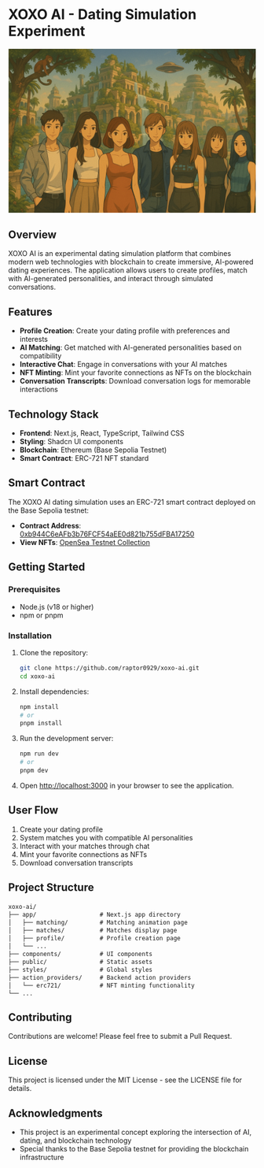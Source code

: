 # XOXO AI - Dating Simulation Experiment

![XOXO AI Banner](./public/xoxo-ai.png)

## Overview

XOXO AI is an experimental dating simulation platform that combines modern web technologies with blockchain to create immersive, AI-powered dating experiences. The application allows users to create profiles, match with AI-generated personalities, and interact through simulated conversations.

## Features

- **Profile Creation**: Create your dating profile with preferences and interests
- **AI Matching**: Get matched with AI-generated personalities based on compatibility
- **Interactive Chat**: Engage in conversations with your AI matches
- **NFT Minting**: Mint your favorite connections as NFTs on the blockchain
- **Conversation Transcripts**: Download conversation logs for memorable interactions

## Technology Stack

- **Frontend**: Next.js, React, TypeScript, Tailwind CSS
- **Styling**: Shadcn UI components
- **Blockchain**: Ethereum (Base Sepolia Testnet)
- **Smart Contract**: ERC-721 NFT standard

## Smart Contract

The XOXO AI dating simulation uses an ERC-721 smart contract deployed on the Base Sepolia testnet:

- **Contract Address**: [0xb944C6eAFb3b76FCF54aEE0d821b755dFBA17250](https://sepolia.basescan.org/address/0xb944C6eAFb3b76FCF54aEE0d821b755dFBA17250)
- **View NFTs**: [OpenSea Testnet Collection](https://testnets.opensea.io/collection/xoxo-ai-dating)

## Getting Started

### Prerequisites

- Node.js (v18 or higher)
- npm or pnpm

### Installation

1. Clone the repository:
   ```bash
   git clone https://github.com/raptor0929/xoxo-ai.git
   cd xoxo-ai
   ```

2. Install dependencies:
   ```bash
   npm install
   # or
   pnpm install
   ```

3. Run the development server:
   ```bash
   npm run dev
   # or
   pnpm dev
   ```

4. Open [http://localhost:3000](http://localhost:3000) in your browser to see the application.

## User Flow

1. Create your dating profile
2. System matches you with compatible AI personalities
3. Interact with your matches through chat
4. Mint your favorite connections as NFTs
5. Download conversation transcripts

## Project Structure

```
xoxo-ai/
├── app/                  # Next.js app directory
│   ├── matching/         # Matching animation page
│   ├── matches/          # Matches display page
│   ├── profile/          # Profile creation page
│   └── ...
├── components/           # UI components
├── public/               # Static assets
├── styles/               # Global styles
├── action_providers/     # Backend action providers
│   └── erc721/           # NFT minting functionality
└── ...
```

## Contributing

Contributions are welcome! Please feel free to submit a Pull Request.

## License

This project is licensed under the MIT License - see the LICENSE file for details.

## Acknowledgments

- This project is an experimental concept exploring the intersection of AI, dating, and blockchain technology
- Special thanks to the Base Sepolia testnet for providing the blockchain infrastructure
